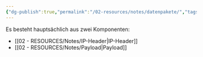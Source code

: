 ```yaml
---
{"dg-publish":true,"permalink":"/02-resources/notes/datenpakete/","tags":["informatik/netzwerk/ip"],"noteIcon":"","updated":"2025-10-29T12:59:04.785+01:00"}
---
```


Es besteht hauptsächlich aus zwei Komponenten:


- [[02 - RESOURCES/Notes/IP-Header\|IP-Header]]  
- [[02 - RESOURCES/Notes/Payload\|Payload]]
